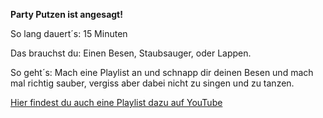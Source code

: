 **Party Putzen ist angesagt!**

So lang dauert´s: 15 Minuten

Das brauchst du: Einen Besen, Staubsauger, oder Lappen.

So geht´s: Mach eine Playlist an und schnapp dir deinen Besen und mach mal richtig sauber, vergiss aber dabei nicht zu singen und zu tanzen.

[Hier findest du auch eine Playlist dazu auf YouTube](https://www.youtube.com/watch?v=egtI2xqg75E&list=PLg-CkPcW6wo1sppDR86R4pb5EQhEB18k6)
